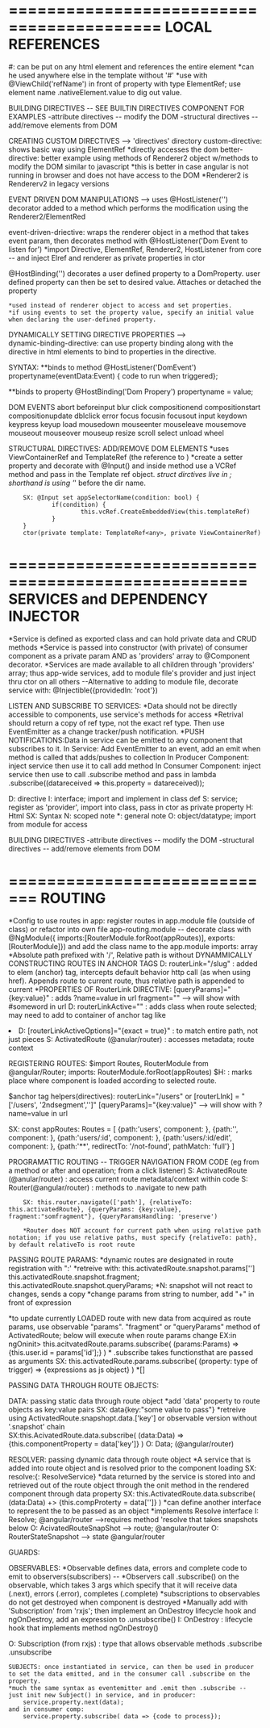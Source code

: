 ==========================================
LOCAL REFERENCES
==========================================
#<referencename>: can be put on any html element and references the entire element
 *can he used anywhere else in the template without '#'
 *use with @ViewChild('refName') in front of property with type ElementRef;
        use element name .nativeElement.value to dig out value.




BUILDING DIRECTIVES -- SEE BUILTIN DIRECTIVES COMPONENT FOR EXAMPLES
-attribute directives -- modify the DOM
-structural directives -- add/remove elements from DOM
<!-- BUILTIN STRUCTURAL DIRECTIVES *ngFor *ngIf -- WHICH ADD/REMOVE ELEMENTS FROM DOM -->
<!-- BUILT IN ATTRIBUTE DIRECTIVES [ngClass] [ngStyle] -- WHICH MANIPULATE/MODIFY THE DOM -->
<!-- BUILT IN ATTRIBUTE DIRECTIVES [ngClass] [ngStyle] -- WHICH MANIPULATE/MODIFY THE DOM -->
<!-- EXAMPLE SHOWS ADDING CLASS OR STYLE ONLY IF A CONDITION IS TRUE -->


CREATING CUSTOM DIRECTIVES --> 'directives' directory
custom-directive: shows basic way using ElementRef
        *directly accesses the dom
better-directive: better example using methods of  Renderer2 object w/methods to       modify the DOM similar to javascript
        *this is better in case angular is not running in browser and does not have access to the DOM
        *Renderer2 is Rendererv2 in legacy versions

EVENT DRIVEN DOM MANIPULATIONS --> uses @HostListener('<DOM Event>') decorator added to a method which performs the modification using the Renderer2/ElementRed

event-driven-driective: wraps the renderer object in a method that takes event param, then decorates method with @HostListener('Dom Event to listen for') 
        *import Directive, ElementRef, Renderer2, HostListener from core -- and inject Elref and renderer as private properties in ctor

@HostBinding('<DomProperty>') decorates a user defined property to a DomProperty. user defined property can then be set to desired value. Attaches or detached the property

    *used instead of renderer object to access and set properties. 
    *if using events to set the property value, specify an initial value when declaring the user-defined property.

DYNAMICALLY SETTING DIRECTIVE PROPERTIES -->  
dynamic-binding-directive: can use property binding along with the directive in html elements to bind to properties in the directive.


SYNTAX:
**binds to method
@HostListener('DomEvent') propertyname(eventData:Event) { code to run when triggered};

**binds to property
@HostBinding('Dom Propery') propertyname = value;

DOM EVENTS
abort
beforeinput
blur
click
compositionend
compositionstart
compositionupdate
dblclick
error
focus
focusin
focusout
input
keydown
keypress
keyup
load
mousedown
mouseenter
mouseleave
mousemove
mouseout
mouseover
mouseup
resize
scroll
select
unload
wheel

STRUCTURAL DIRECTIVES: ADD/REMOVE DOM ELEMENTS
        *uses ViewContainerRef and TemplateRef (the reference to <ng-template>)
        *create a setter property and decorate with @Input() and inside method use a VCRef method and pass in the Template ref object.
        *struct dirctives live in <ng-template>; shorthand is using '*' before the dir name.

        SX: @Input set appSelectorName(condition: bool) {
                if(condition) {
                        this.vcRef.CreateEmbeddedView(this.templateRef)
                }
        }
        ctor(private template: TemplateRef<any>, private ViewContainerRef)


===================================================
SERVICES and DEPENDENCY INJECTOR
====================================================
*Service is defined as exported class and can hold private data and CRUD methods
*Service is passed into constructor (with private) of consumer component as a private param AND as 'providers' array to @Component decorator.
*Services are made available to all children through 'providers' array; thus app-wide 
  services, add to module file's provider and just inject thru ctor on all others
        --Alternative to adding to module file, decorate service with:
        @Injectible({providedIn: 'root'})

LISTEN AND SUBSCRIBE TO SERVICES:
   *Data should not be directly accessible to components, use service's methods for access 
   *Retrival should return a copy of ref type, not the exact ref type. Then use EventEmitter as a change tracker/push notification.
   *PUSH NOTIFICATIONS:Data in service can be emitted to any component that subscribes to it.
        In Service: Add EventEmitter to an event, add an emit when method is called that adds/pushes to collection
        In Producer Component: inject service then use it to call add method
        In Consumer Component: inject service then use to call .subscribe method and pass in lambda .subscribe((datareceived => this.property = datareceived));
        

D: directive
I: interface; import and implement in class def
S: service; register as 'provider', import into class, pass in ctor as private property
H: Html
SX: Syntax
N: scoped note
*: general note
O: object/datatype; import from module for access    

BUILDING DIRECTIVES
-attribute directives -- modify the DOM
-structural directives -- add/remove elements from DOM

=============================
ROUTING
==================================
*Config to use routes in app: register routes in app.module file (outside of class) or refactor into own file app-routing.module -- decorate class with @NgModule({ imports:[RouterModule.forRoot(appRoutes)], exports:[RouterModule]})  and add the class name to the app.module imports: array
*Absolute path prefixed with '/', Relative path is without
DYNAMMICALLY CONSTRUCTING ROUTES IN ANCHOR TAGS
D: routerLink="/slug" : added to elem (anchor) tag, intercepts default behavior http call (as when using href). Appends route to current route, thus relative path is appended to current
    *PROPERTIES OF RouterLink DIRECTIVE:
        [queryParams]="{key:value}" : adds ?name=value in url
        fragment="<someword>"  --> will show with #someword in url
D: routerLinkActive="<cssclass>" : adds class when route selected; may need to add to container of anchor tag like <li>
D: [routerLinkActiveOptions]="{exact = true}" : to match entire path, not just pieces
S: ActivatedRoute (@anular/router) : accesses metadata; route context

REGISTERING ROUTES:
$import Routes, RouterModule from @angular/Router; imports: RouterModule.forRoot(appRoutes)
$H: <router-outlet> : marks place where component is loaded according to selected route.

$anchor tag helpers(directives): 
    routerLink="/users" or [routerLInk] = "['/users', '2ndsegment','']"
    [queryParams]="{key:value}"  --> will show with ?name=value in url
    
    
SX: const appRoutes: Routes = [
        {path:'users', component: <componentname>},
        {path:'', component: <homecomponent>},
        {path:'users/:id', component: <componentname>},
        {path:'users/:id/edit', component: <componentname>},
        {path:'**', redirectTo: '/not-found', pathMatch: 'full'}
    ]

PROGRAMATTIC ROUTING -- TRIGGER NAVIGATION FROM CODE (eg from a method or after and operation; from a click listener)
S: ActivatedRoute (@anular/router) : access current route metadata/context within code
S: Router(@angular/router) : methods to .navigate to new path
        
        SX: this.router.navigate(['path'], {relativeTo: this.activatedRoute}, {queryParams: {key:value}, fragment:"somfragment"}, {queryParamsHandling: 'preserve')
        
        *Router does NOT account for current path when using relative path notation; if you use relative paths, must specify {relativeTo: path}, by default relativeTo is root route


PASSING ROUTE PARAMS:
*dynamic routes are designated in route registration with ":<segment>'
*retreive with:
     this.activatedRoute.snapshot.params['<segmentname>']
     this.activatedRoute.snapshot.fragment;
     this.activatedRoute.snapshot.queryParams;
*N: snapshot will not react to changes, sends a copy
*change params from string to number, add "+" in front of expression

*to update currently LOADED route with new data from acquired as route params, use observable "params". "fragment" or "queryParams" method of ActivatedRoute; below will execute when route params change
    EX:in ngOninit> this.acitvatedRoute.params.subscribe(
        (params:Params) => {this.user.id = params['id'];}
    )
    * .subscribe takes functionsthat are passed as arguments
    SX: this.activatedRoute.params.subscribe(
        (property: type of trigger) => {expressions as js object}
    )
*[]

PASSING DATA THROUGH ROUTE OBJECTS:

DATA: passing static data through route object
*add 'data' property to route objects as key:value pairs
    SX: data{key:"some value to pass"}
*retreive using ActivatedRoute.snapshopt.data.['key'] or observable version without 
'.snapshot' chain  
    SX:this.AcivatedRoute.data.subscribe(
        (data:Data) => {this.componentProperty = data['key']}
    )
O: Data; (@angular/router)




RESOLVER: passing dynamic data through route object
*A service that is added into route object and is resolved prior to the component loading 
    SX: resolve:{<property>: ResolveService}
*data returned by the service is stored into and retrieved out of the route object through the onit method in the rendered component through data property
    SX: this.ActivatedRoute.data.subscribe(
        (data:Data) +> {this.compProterty = data['<property>']}
    )
*can define another interface to represent the <property> to be passed as an object
*implements Resolve interface
I: Resolve<T>; @angular/router -->requires method 'resolve that takes snapshots below
O: AcivatedRouteSnapShot --> route; @angular/router 
O: RouterStateSnapshot --> state @angular/router



GUARDS:

OBSERVABLES:
*Observable defines data, errors and complete code to emit to observers(subscribers) -- 
*Observers call .subscribe() on the observable, which takes 3 args which specify that it will receive data (.next), errors (.error), completes (.complete)
*subscriptions to observables do not get destroyed when component is destroyed
*Manually add with 'Subscription' from 'rxjs'; then implement an OnDestroy lifecycle hook and ngOnDestroy, add an expression to .unsubscribe()
I: OnDestroy : lifecycle hook that implements method ngOnDestroy()

O: Subscription (from rxjs) : type that allows observable methods
    .subscribe .unsubscribe

    SUBJECTS: once instantiated in service, can then be used in producer to set the data emitted, and in the consumer call .subscribe on the property.
    *much the same syntax as eventemitter and .emit then .subscribe -- just init new Subject() in service, and in producer:  
        service.property.next(data);
    and in consumer comp:
        service.property.subscribe( data => {code to process});